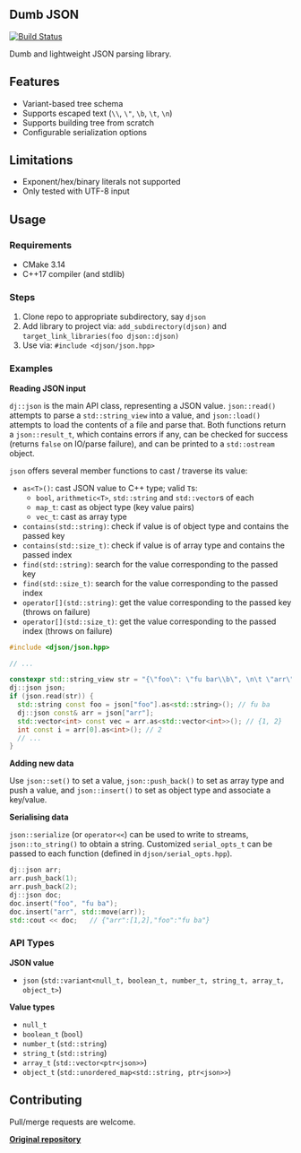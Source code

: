 ## Dumb JSON

[![Build Status](https://github.com/karnkaul/djson/actions/workflows/ci.yml/badge.svg)](https://github.com/karnkaul/djson/actions/workflows/ci.yml)

Dumb and lightweight JSON parsing library.

## Features

- Variant-based tree schema
- Supports escaped text (`\\`, `\"`, `\b`, `\t`, `\n`)
- Supports building tree from scratch
- Configurable serialization options

## Limitations

- Exponent/hex/binary literals not supported
- Only tested with UTF-8 input

## Usage

### Requirements

- CMake 3.14
- C++17 compiler (and stdlib)

### Steps

1. Clone repo to appropriate subdirectory, say `djson`
1. Add library to project via: `add_subdirectory(djson)` and `target_link_libraries(foo djson::djson)`
1. Use via: `#include <djson/json.hpp>`

### Examples

**Reading JSON input**

`dj::json` is the main API class, representing a JSON value. `json::read()` attempts to parse a `std::string_view` into a value, and `json::load()` attempts to load the contents of a file and parse that. Both functions return a `json::result_t`, which contains errors if any, can be checked for success (returns `false` on IO/parse failure), and can be printed to a `std::ostream` object.

`json` offers several member functions to cast / traverse its value:

- `as<T>()`: cast JSON value to C++ type; valid `T`s:
  - `bool`, `arithmetic<T>`, `std::string` and `std::vector`s of each
  - `map_t`: cast as object type (key value pairs)
  - `vec_t`: cast as array type
- `contains(std::string)`: check if value is of object type and contains the passed key
- `contains(std::size_t)`: check if value is of array type and contains the passed index
- `find(std::string)`: search for the value corresponding to the passed key
- `find(std::size_t)`: search for the value corresponding to the passed index
- `operator[](std::string)`: get the value corresponding to the passed key (throws on failure)
- `operator[](std::size_t)`: get the value corresponding to the passed index (throws on failure)

```cpp
#include <djson/json.hpp>

// ...

constexpr std::string_view str = "{\"foo\": \"fu bar\\b\", \n\t \"arr\": [1, 2]}";
dj::json json;
if (json.read(str)) {
  std::string const foo = json["foo"].as<std::string>(); // fu ba
  dj::json const& arr = json["arr"];
  std::vector<int> const vec = arr.as<std::vector<int>>(); // {1, 2}
  int const i = arr[0].as<int>(); // 2
  // ...
}
```

**Adding new data**

Use `json::set()` to set a value, `json::push_back()` to set as array type and push a value, and `json::insert()` to set as object type and associate a key/value.

**Serialising data**

`json::serialize` (or `operator<<`) can be used to write to streams, `json::to_string()` to obtain a string. Customized `serial_opts_t` can be passed to each function (defined in `djson/serial_opts.hpp`).

```cpp
dj::json arr;
arr.push_back(1);
arr.push_back(2);
dj::json doc;
doc.insert("foo", "fu ba");
doc.insert("arr", std::move(arr));
std::cout << doc;   // {"arr":[1,2],"foo":"fu ba"}
```

### API Types

**JSON value**

- `json` (`std::variant<null_t, boolean_t, number_t, string_t, array_t, object_t>`)

**Value types**

- `null_t`
- `boolean_t` (`bool`)
- `number_t` (`std::string`)
- `string_t` (`std::string`)
- `array_t` (`std::vector<ptr<json>>`)
- `object_t` (`std::unordered_map<std::string, ptr<json>>`)

## Contributing

Pull/merge requests are welcome.

**[Original repository](https://github.com/karnkaul/djson)**
